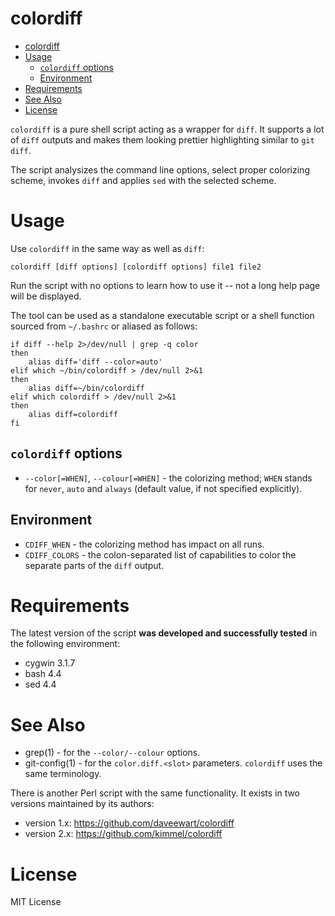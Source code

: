 # colordiff

<!-- md-toc-begin -->
* [colordiff](#colordiff)
* [Usage](#usage)
  * [`colordiff` options](#colordiff-options)
  * [Environment](#environment)
* [Requirements](#requirements)
* [See Also](#see-also)
* [License](#license)
<!-- md-toc-end -->

`colordiff` is a pure shell script acting as a wrapper for `diff`. It supports a lot of `diff` outputs and makes them looking prettier highlighting similar to `git diff`.

The script analysizes the command line options, select proper colorizing scheme, invokes `diff` and applies `sed` with the selected scheme.

# Usage

Use `colordiff` in the same way as well as `diff`:

```
colordiff [diff options] [colordiff options] file1 file2
```

Run the script with no options to learn how to use it -- not a long help page will be displayed.

The tool can be used as a standalone executable script or a shell function sourced from `~/.bashrc` or aliased as follows:

```
if diff --help 2>/dev/null | grep -q color
then
	alias diff='diff --color=auto'
elif which ~/bin/colordiff > /dev/null 2>&1
then
	alias diff=~/bin/colordiff
elif which colordiff > /dev/null 2>&1
then
	alias diff=colordiff
fi
```

## `colordiff` options

* `--color[=WHEN]`, `--colour[=WHEN]` - the colorizing method; `WHEN` stands for `never`, `auto` and `always` (default value, if not specified explicitly).

## Environment

* `CDIFF_WHEN` - the colorizing method has impact on all runs.
* `CDIFF_COLORS` - the colon-separated list of capabilities to color the separate parts of the `diff` output.

# Requirements

The latest version of the script __was developed and successfully tested__ in the following environment:

* cygwin 3.1.7
* bash 4.4
* sed 4.4

# See Also

* grep(1) - for the `--color/--colour` options.
* git-config(1) - for the `color.diff.<slot>` parameters. `colordiff` uses the same terminology.

There is another Perl script with the same functionality. It exists in two versions maintained by its authors:

* version 1.x: https://github.com/daveewart/colordiff
* version 2.x: https://github.com/kimmel/colordiff

# License

MIT License
